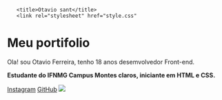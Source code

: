 <!DOCTYPE html>
   <html>
   <head>
       <meta charset="UTF-8"/>
       <meta http-equiv="X-UA-Compatible"
       content="IE=edge">
       <meta name="viewport"
       content="width=device-width, inicial-scale=1.0">

       <title>Otavio sant</title>
       <link rel="stylesheet" href="style.css"
</head>
<body>

<main>
<h1>Meu portifolio</h1>
   
   <p>Ola! sou Otavio Ferreira, tenho 18 anos desemvolvedor Front-end.</p>
   <p><strong>Estudante do IFNMG Campus Montes claros, iniciante em HTML e CSS.</p></strong>
   <a href="https://www.instagram.com/otaviosant.0/">Instagram</a>
   <a href="https://github.com/Otaviosant/Otaviosant">GitHub</a>
   <img src="https://ogimg.infoglobo.com.br/in/25467817-ae6-ddb/FT1086A/97702693.jpg">

</main>




</body>
</html>
